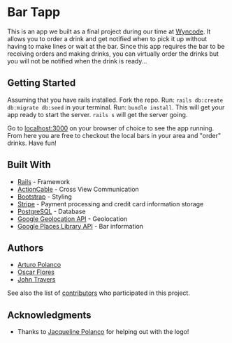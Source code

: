# Bar Tapp

This is an app we built as a final project during our time at [Wyncode](https://wyncode.co/). It allows you to order a drink and get notified when to pick it up without having to make lines or wait at the bar. Since this app requires the bar to be receiving orders and making drinks, you can virtually order the drinks but you will not be notified when the drink is ready...

## Getting Started

Assuming that you have rails installed. Fork the repo. Run: `rails db:create db:migrate db:seed` in your terminal. Run: `bundle install`. This will get your app ready to start the server. `rails s` will get the server going. 

Go to [localhost:3000](localhost:3000) on your browser of choice to see the app running. From here you are free to checkout the local bars in your area and "order" drinks. Have fun! 

## Built With

* [Rails](http://rubyonrails.org/) - Framework
* [ActionCable](http://edgeguides.rubyonrails.org/action_cable_overview.html) - Cross View Communication
* [Bootstrap](http://getbootstrap.com/) - Styling
* [Stripe](https://stripe.com/docs/checkout/rails) - Payment processing and credit card information storage
* [PostgreSQL](https://www.postgresql.org/) - Database
* [Google Geolocation API](https://developers.google.com/maps/documentation/geolocation/intro) - Geolocation
* [Google Places Library API](https://developers.google.com/places/web-service/search) - Bar information

## Authors

* [Arturo Polanco](https://github.com/artiepolanco)
* [Oscar Flores](https://github.com/oflores88)
* [John Travers](https://github.com/johntravers)

See also the list of [contributors](https://github.com/artiepolanco/bar-tapp/settings/collaboration) who participated in this project.

## Acknowledgments

* Thanks to [Jacqueline Polanco](https://www.linkedin.com/in/jepolanco/) for helping out with the logo!
